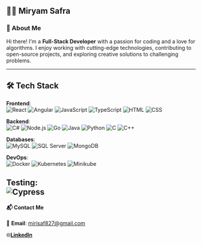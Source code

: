 ## 👩‍💻 Miryam Safra
### 🌟 About Me
Hi there! I'm a **Full-Stack Developer** with a passion for coding and a love for algorithms.
I enjoy working with cutting-edge technologies, contributing to open-source projects, and exploring creative solutions to challenging problems.

---
## 🛠️ Tech Stack
**Frontend**:  
![React](https://img.shields.io/badge/-React-61DAFB?style=flat&logo=react&logoColor=white)
![Angular](https://img.shields.io/badge/-Angular-DD0031?style=flat&logo=angular&logoColor=white)
![JavaScript](https://img.shields.io/badge/-JavaScript-F7DF1E?style=flat&logo=javascript&logoColor=black)
![TypeScript](https://img.shields.io/badge/-TypeScript-007ACC?style=flat&logo=typescript&logoColor=white)
![HTML](https://img.shields.io/badge/-HTML-E34F26?style=flat&logo=html5&logoColor=white)
![CSS](https://img.shields.io/badge/-CSS-1572B6?style=flat&logo=css3&logoColor=white)

**Backend**:  
![C#](https://img.shields.io/badge/-C%23-239120?style=flat&logo=c-sharp&logoColor=white)
![Node.js](https://img.shields.io/badge/-Node.js-339933?style=flat&logo=node.js&logoColor=white)
![Go](https://img.shields.io/badge/-Go-00ADD8?logo=go&logoColor=white)
![Java](https://img.shields.io/badge/-Java-007396?style=flat&logo=java&logoColor=white)
![Python](https://img.shields.io/badge/-Python-3776AB?style=flat&logo=python&logoColor=white)
![C](https://img.shields.io/badge/-C-A8B9CC?style=flat&logo=c&logoColor=white)
![C++](https://img.shields.io/badge/-C%2B%2B-00599C?style=flat&logo=c%2B%2B&logoColor=white)

**Databases**:  
![MySQL](https://img.shields.io/badge/-MySQL-4479A1?style=flat&logo=mysql&logoColor=white)
![SQL Server](https://img.shields.io/badge/-SQL%20Server-CC2927?style=flat&logo=MicrosoftSQLServer&logoColor=white)
![MongoDB](https://img.shields.io/badge/-MongoDB-47A248?style=flat&logo=mongodb&logoColor=white)

**DevOps**:  
![Docker](https://img.shields.io/badge/-Docker-2496ED?style=flat&logo=docker&logoColor=white)
![Kubernetes](https://img.shields.io/badge/-Kubernetes-326CE5?style=flat&logo=kubernetes&logoColor=white)
![Minikube](https://img.shields.io/badge/-Minikube-0098CE?style=flat&logo=Kubernetes&logoColor=white)  

**Testing**:  
![Cypress](https://img.shields.io/badge/-Cypress-17202C?style=flat&logo=cypress&logoColor=white)
---
#### 📬 Contact Me
📧 **Email**: mirisaf827@gmail.com

🌐[**LinkedIn**](https://www.linkedin.com/in/miri-safra/)

